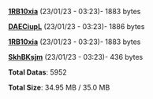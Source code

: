 [**1RB10xia**](/data/1RB10xia.txt) (23/01/23 - 03:23)- 1883 bytes

[**DAECiupL**](/data/DAECiupL.txt) (23/01/23 - 03:23)- 1886 bytes

[**1RB10xia**](/data/1RB10xia.txt) (23/01/23 - 03:23)- 1883 bytes

[**SkhBKsjm**](/data/SkhBKsjm.txt) (23/01/23 - 03:23)- 436 bytes

**Total Datas**: 5952

**Total Size**: 34.95 MB / 35.0 MB